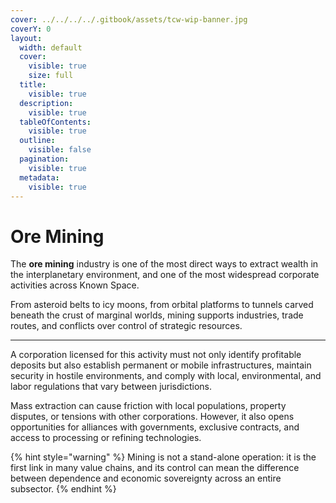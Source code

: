 ```yaml
---
cover: ../../../../.gitbook/assets/tcw-wip-banner.jpg
coverY: 0
layout:
  width: default
  cover:
    visible: true
    size: full
  title:
    visible: true
  description:
    visible: true
  tableOfContents:
    visible: true
  outline:
    visible: false
  pagination:
    visible: true
  metadata:
    visible: true
---
```


# Ore Mining

The **ore mining** industry is one of the most direct ways to extract wealth in the interplanetary environment, and one of the most widespread corporate activities across Known Space.

From asteroid belts to icy moons, from orbital platforms to tunnels carved beneath the crust of marginal worlds, mining supports industries, trade routes, and conflicts over control of strategic resources.

***

A corporation licensed for this activity must not only identify profitable deposits but also establish permanent or mobile infrastructures, maintain security in hostile environments, and comply with local, environmental, and labor regulations that vary between jurisdictions.

Mass extraction can cause friction with local populations, property disputes, or tensions with other corporations. However, it also opens opportunities for alliances with governments, exclusive contracts, and access to processing or refining technologies.

{% hint style="warning" %}
Mining is not a stand-alone operation: it is the first link in many value chains, and its control can mean the difference between dependence and economic sovereignty across an entire subsector.
{% endhint %}
